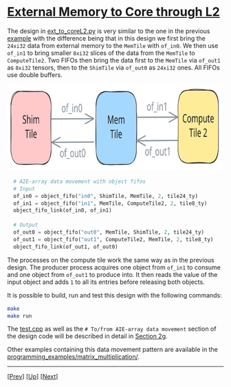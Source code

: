 <!---//===- README.md ---------------------------------------*- Markdown -*-===//
//
// This file is licensed under the Apache License v2.0 with LLVM Exceptions.
// See https://llvm.org/LICENSE.txt for license information.
// SPDX-License-Identifier: Apache-2.0 WITH LLVM-exception
//
// Copyright (C) 2024, Advanced Micro Devices, Inc.
// 
//===----------------------------------------------------------------------===//-->

# <ins>External Memory to Core through L2</ins>

The design in [ext_to_coreL2.py](./ext_to_core.py) is very similar to the one in the previous [example](../02_external_mem_to_core/) with the difference being that in this design we first bring the `24xi32` data from external memory to the `MemTile` with `of_in0`. We then use `of_in1` to bring smaller `8xi32` slices of the data from the `MemTile` to `ComputeTile2`. Two FIFOs then bring the data first to the `MemTile` via `of_out1` as `8xi32` tensors, then to the `ShimTile` via `of_out0` as `24xi32` ones. All FIFOs use double buffers.

<img src="../../../assets/ExtMemToCoreL2.svg" height=200 width="500">

```python
  # AIE-array data movement with object fifos
  # Input
  of_in0 = object_fifo("in0", ShimTile, MemTile, 2, tile24_ty)
  of_in1 = object_fifo("in1", MemTile, ComputeTile2, 2, tile8_ty)
  object_fifo_link(of_in0, of_in1)

  # Output
  of_out0 = object_fifo("out0", MemTile, ShimTile, 2, tile24_ty)
  of_out1 = object_fifo("out1", ComputeTile2, MemTile, 2, tile8_ty)
  object_fifo_link(of_out1, of_out0)
```

The processes on the compute tile work the same way as in the previous design. The producer process acquires one object from `of_in1` to consume and one object from `of_out1` to produce into. It then reads the value of the input object and adds `1` to all its entries before releasing both objects.

It is possible to build, run and test this design with the following commands:
```bash
make
make run
```
The [test.cpp](./test.cpp) as well as the `# To/from AIE-array data movement` section of the design code will be described in detail in [Section 2g](../../section-2g/).

Other examples containing this data movement pattern are available in the [programming_examples/matrix_multiplication/](../../../../programming_examples/basic/matrix_multiplication/).

-----
[[Prev](../02_external_mem_to_core/)] [[Up](..)] [[Next](../04_distribute_L2/)]
